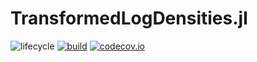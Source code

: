 # TransformedLogDensities.jl

![lifecycle](https://img.shields.io/badge/lifecycle-maturing-blue.svg)
[![build](https://github.com/tpapp/TransformedLogDensities.jl/workflows/CI/badge.svg)](https://github.com/tpapp/TransformedLogDensities.jl/actions?query=workflow%3ACI)
[![codecov.io](http://codecov.io/github/tpapp/TransformedLogDensities.jl/coverage.svg?branch=master)](http://codecov.io/github/tpapp/TransformedLogDensities.jl?branch=master)
<!-- [![Documentation](https://img.shields.io/badge/docs-stable-blue.svg)](https://tpapp.github.io/TransformedLogDensities.jl/stable) -->
<!-- [![Documentation](https://img.shields.io/badge/docs-master-blue.svg)](https://tpapp.github.io/TransformedLogDensities.jl/dev) -->


